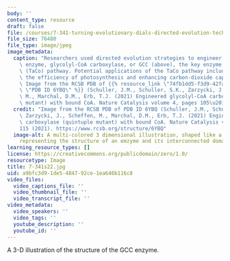 ```yaml
---
body: ''
content_type: resource
draft: false
file: /courses/7-341-turning-evolutionary-dials-directed-evolution-techniques-for-climate-change-and-beyond-spring-2022/7-341s22.jpg
file_size: 76480
file_type: image/jpeg
image_metadata:
  caption: "Researchers used directed evolution strategies to engineer a new carbon-dioxide-fixing\
    \ enzyme, glycolyl-CoA carboxylase, or GCC (above), the key enzyme of the tartronyl-CoA\
    \ (TaCo) pathway. Potential applications of the TaCo pathway include improving\
    \ the efficiency of photosynthesis and enhancing carbon-dioxide capture technologies.\
    \ Image from the RCSB PDB of {{% resource_link \"74fb1dd5-f3d9-42fa-a64c-74424913489a\"\
    \ \"PDB ID 6YBQ\" %}} (Schuller, J.M., Schuller, S.K., Zarzycki, J., Scheffen,\
    \ M., Marchal, D.M., Erb, T.J. (2021) Engineered glycolyl-CoA carboxylase (quintuple\
    \ mutant) with bound CoA. Nature Catalysis volume 4, pages 105\u2013115 (2021))."
  credit: "Image from the RCSB PDB of PDB ID 6YBQ (Schuller, J.M., Schuller, S.K.,\
    \ Zarzycki, J., Scheffen, M., Marchal, D.M., Erb, T.J. (2021) Engineered glycolyl-CoA\
    \ carboxylase (quintuple mutant) with bound CoA. Nature Catalysis volume 4, pages105\u2013\
    115 (2021). https://www.rcsb.org/structure/6YBQ"
  image-alt: A multi-colored 3 dimensional illustration, shaped like a bumpy donut,
    representing the structure of an emzyme and its interconnected domains.
learning_resource_types: []
license: https://creativecommons.org/publicdomain/zero/1.0/
resourcetype: Image
title: 7-341s22.jpg
uid: a9bfc3d9-1de5-4847-92ce-1ea646b116c8
video_files:
  video_captions_file: ''
  video_thumbnail_file: ''
  video_transcript_file: ''
video_metadata:
  video_speakers: ''
  video_tags: ''
  youtube_description: ''
  youtube_id: ''
---
```

A 3-D illustration of the structure of the GCC enzyme.